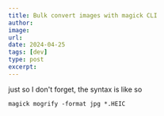 ```yaml
---
title: Bulk convert images with magick CLI
author:
image:
url:
date: 2024-04-25
tags: [dev]
type: post
excerpt:
---
```


just so I don't forget, the syntax is like so

```
magick mogrify -format jpg *.HEIC
```
